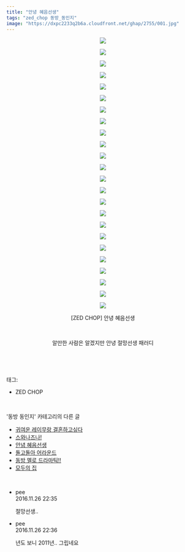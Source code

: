 ```yaml
---
title: "안녕 혜음선생"
tags: "zed_chop 동방_동인지"
image: "https://dxpc2233q2b6a.cloudfront.net/ghap/2755/001.jpg"
---
```

<div class="article">
<p style="text-align: center; clear: none; float: none;"><img src="{{ site.imgserver3 }}/ghap/2755/001.jpg"/></p>
<p style="text-align: center; clear: none; float: none;"><img src="{{ site.imgserver3 }}/ghap/2755/002.jpg"/></p>
<p style="text-align: center; clear: none; float: none;"><img src="{{ site.imgserver3 }}/ghap/2755/003.jpg"/></p>
<p style="text-align: center; clear: none; float: none;"><img src="{{ site.imgserver3 }}/ghap/2755/004.jpg"/></p>
<p style="text-align: center; clear: none; float: none;"><img src="{{ site.imgserver3 }}/ghap/2755/005.jpg"/></p>
<p style="text-align: center; clear: none; float: none;"><img src="{{ site.imgserver3 }}/ghap/2755/006.jpg"/></p>
<p style="text-align: center; clear: none; float: none;"><img src="{{ site.imgserver3 }}/ghap/2755/007.jpg"/></p>
<p style="text-align: center; clear: none; float: none;"><img src="{{ site.imgserver3 }}/ghap/2755/008.jpg"/></p>
<p style="text-align: center; clear: none; float: none;"><img src="{{ site.imgserver3 }}/ghap/2755/009.jpg"/></p>
<p style="text-align: center; clear: none; float: none;"><img src="{{ site.imgserver3 }}/ghap/2755/010.jpg"/></p>
<p style="text-align: center; clear: none; float: none;"><img src="{{ site.imgserver3 }}/ghap/2755/011.jpg"/></p>
<p style="text-align: center; clear: none; float: none;"><img src="{{ site.imgserver3 }}/ghap/2755/012.jpg"/></p>
<p style="text-align: center; clear: none; float: none;"><img src="{{ site.imgserver3 }}/ghap/2755/013.jpg"/></p>
<p style="text-align: center; clear: none; float: none;"><img src="{{ site.imgserver3 }}/ghap/2755/014.jpg"/></p>
<p style="text-align: center; clear: none; float: none;"><img src="{{ site.imgserver3 }}/ghap/2755/015.jpg"/></p>
<p style="text-align: center; clear: none; float: none;"><img src="{{ site.imgserver3 }}/ghap/2755/016.jpg"/></p>
<p style="text-align: center; clear: none; float: none;"><img src="{{ site.imgserver3 }}/ghap/2755/017.jpg"/></p>
<p style="text-align: center; clear: none; float: none;"><img src="{{ site.imgserver3 }}/ghap/2755/018.jpg"/></p>
<p style="text-align: center; clear: none; float: none;"><img src="{{ site.imgserver3 }}/ghap/2755/019.jpg"/></p>
<p style="text-align: center; clear: none; float: none;"><img src="{{ site.imgserver3 }}/ghap/2755/020.jpg"/></p>
<p style="text-align: center; clear: none; float: none;"><img src="{{ site.imgserver3 }}/ghap/2755/021.jpg"/></p>
<p style="text-align: center; clear: none; float: none;"><img src="{{ site.imgserver3 }}/ghap/2755/022.jpg"/></p>
<p style="text-align: center; clear: none; float: none;"><img src="{{ site.imgserver3 }}/ghap/2755/023.jpg"/></p>
<p style="text-align: center; clear: none; float: none;"><img src="{{ site.imgserver3 }}/ghap/2755/024.jpg"/></p>
<p style="text-align: center; clear: none; float: none;">[ZED CHOP] 안녕 혜음선생</p>
<p style="text-align: center; clear: none; float: none;"><br/></p>
<p style="text-align: center; clear: none; float: none;">알만한 사람은 알겠지만 안녕 절망선생 패러디</p>
<p><br/></p>
</div><br/>
<div class="tagTrail">
<p>태그: </p>
<ul>
<li>ZED CHOP</li>
</ul>
</div><br/>
<div class="another">
<p>'동방 동인지' 카테고리의 다른 글</p>
<ul>
<li><a href="/ghap_2758">귀여운 레이무랑 결혼하고싶다</a></li>
<li><a href="/ghap_2757">스와나즈나!</a></li>
<li><a href="/ghap_2755">안녕 혜음선생</a></li>
<li><a href="/ghap_2754">돌고돌아 어라운드</a></li>
<li><a href="/ghap_2753">동방 멜로 드라마틱!!</a></li>
<li><a href="/ghap_2752">모두의 집</a></li>
</ul>
</div><br/>
<div class="cb_module cb_fluid">
<div class="cb_wrt cb_profile">
<div class="comment">
<ul>
<li class="cb_thumb_off" id="comment14857653">
<div class="cb_comment_area">
<div class="cb_info_area">
<div class="cb_section">
<span class="cb_nick_name">pee</span>
</div>
<div class="cb_section">
<span class="cb_date">2016.11.26 22:35 </span>
</div>
</div>
<div class="cb_dsc_comment">
<p class="cb_dsc">
											절망선생..
										</p>
</div>
</div></li>
<li class="cb_thumb_off" id="comment14857654">
<div class="cb_comment_area">
<div class="cb_info_area">
<div class="cb_section">
<span class="cb_nick_name">pee</span>
</div>
<div class="cb_section">
<span class="cb_date">2016.11.26 22:36 </span>
</div>
</div>
<div class="cb_dsc_comment">
<p class="cb_dsc">
											년도 보니 2011년.. 그립네요
										</p>
</div>
</div></li>
</ul>
</div>
</div><!-- commentList close -->
</div><br/>
